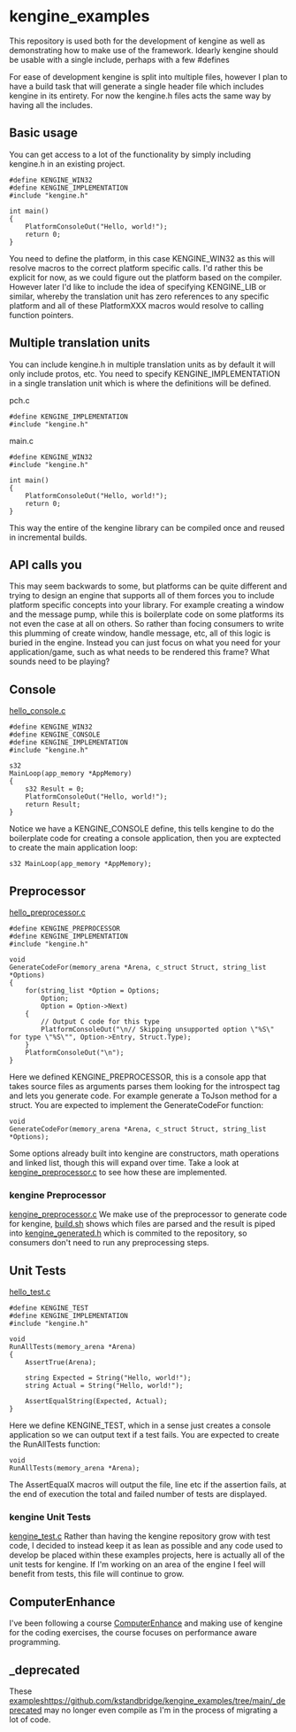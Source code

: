 # kengine_examples

This repository is used both for the development of kengine as well as demonstrating how to make use of the framework. Idearly kengine should be usable with a single include, perhaps with a few #defines

For ease of development kengine is split into multiple files, however I plan to have a build task that will generate a single header file which includes kengine in its entirety. For now the kengine.h files acts the same way by having all the includes.

## Basic usage
You can get access to a lot of the functionality by simply including kengine.h in an existing project.
```
#define KENGINE_WIN32
#define KENGINE_IMPLEMENTATION
#include "kengine.h"

int main()
{
    PlatformConsoleOut("Hello, world!");
    return 0;
}
```
You need to define the platform, in this case KENGINE_WIN32 as this will resolve macros to the correct platform specific calls. I'd rather this be explicit for now, as we could figure out the platform based on the compiler. However later I'd like to include the idea of specifying KENGINE_LIB or similar, whereby the translation unit has zero references to any specific platform and all of these PlatformXXX macros would resolve to calling function pointers.

## Multiple translation units
You can include kengine.h in multiple translation units as by default it will only include protos, etc. You need to specify KENGINE_IMPLEMENTATION in a single translation unit which is where the definitions will be defined.

pch.c
```
#define KENGINE_IMPLEMENTATION
#include "kengine.h"
```

main.c
```
#define KENGINE_WIN32
#include "kengine.h"

int main()
{
    PlatformConsoleOut("Hello, world!");
    return 0;
}
```
This way the entire of the kengine library can be compiled once and reused in incremental builds.

## API calls you
This may seem backwards to some, but platforms can be quite different and trying to design an engine that supports all of them forces you to include platform specific concepts into your library. For example creating a window and the message pump, while this is boilerplate code on some platforms its not even the case at all on others. So rather than focing consumers to write this plumming of create window, handle message, etc, all of this logic is buried in the engine. Instead you can just focus on what you need for your application/game, such as what needs to be rendered this frame? What sounds need to be playing?

## Console

[hello_console.c](https://github.com/kstandbridge/kengine_examples/blob/main/hello_console/hello_console.c)
```
#define KENGINE_WIN32
#define KENGINE_CONSOLE
#define KENGINE_IMPLEMENTATION
#include "kengine.h"
                  
s32
MainLoop(app_memory *AppMemory)
{
    s32 Result = 0;
    PlatformConsoleOut("Hello, world!");                  
    return Result;
}
```
                  
Notice we have a KENGINE_CONSOLE define, this tells kengine to do the boilerplate code for creating a console application, then you are exptected to create the main application loop:
```
s32 MainLoop(app_memory *AppMemory);
```
## Preprocessor
[hello_preprocessor.c](https://github.com/kstandbridge/kengine_examples/blob/main/hello_preprocessor/hello_preprocessor.c)
```
#define KENGINE_PREPROCESSOR
#define KENGINE_IMPLEMENTATION
#include "kengine.h"

void
GenerateCodeFor(memory_arena *Arena, c_struct Struct, string_list *Options)
{
    for(string_list *Option = Options;
        Option;
        Option = Option->Next)
    {
        // Output C code for this type
        PlatformConsoleOut("\n// Skipping unsupported option \"%S\" for type \"%S\"", Option->Entry, Struct.Type);
    }
    PlatformConsoleOut("\n");
}
```
Here we defined KENGINE_PREPROCESSOR, this is a console app that takes source files as arguments parses them looking for the introspect tag and lets you generate code. For example generate a ToJson method for a struct. You are expected to implement the GenerateCodeFor function:
```
void
GenerateCodeFor(memory_arena *Arena, c_struct Struct, string_list *Options);
```
Some options already built into kengine are constructors, math operations and linked list, though this will expand over time. Take a look at [kengine_preprocessor.c](https://github.com/kstandbridge/kengine/blob/master/kengine/kengine_preprocessor.c) to see how these are implemented.

### kengine Preprocessor
[kengine_preprocessor.c](https://github.com/kstandbridge/kengine_examples/blob/main/kengine_preprocessor/kengine_preprocessor.c)
We make use of the preprocessor to generate code for kengine, [build.sh](https://github.com/kstandbridge/kengine_examples/blob/main/kengine_preprocessor/build.sh) shows which files are parsed and the result is piped into [kengine_generated.h](https://github.com/kstandbridge/kengine/blob/master/kengine/kengine_generated.h) which is commited to the repository, so consumers don't need to run any preprocessing steps.

## Unit Tests
[hello_test.c](https://github.com/kstandbridge/kengine_examples/blob/main/hello_test/hello_test.c)

```
#define KENGINE_TEST
#define KENGINE_IMPLEMENTATION
#include "kengine.h"

void
RunAllTests(memory_arena *Arena)
{
    AssertTrue(Arena);
    
    string Expected = String("Hello, world!");
    string Actual = String("Hello, world!");
    
    AssertEqualString(Expected, Actual);
}
```
Here we define KENGINE_TEST, which in a sense just creates a console application so we can output text if a test fails. You are expected to create the RunAllTests function:
```
void
RunAllTests(memory_arena *Arena);
```
The AssertEqualX macros will output the file, line etc if the assertion fails, at the end of execution the total and failed number of tests are displayed.

### kengine Unit Tests
[kengine_test.c](https://github.com/kstandbridge/kengine_examples/blob/main/kengine_test/kengine_test.c)
Rather than having the kengine repository grow with test code, I decided to instead keep it as lean as possible and any code used to develop be placed within these examples projects, here is actually all of the unit tests for kengine. If I'm working on an area of the engine I feel will benefit from tests, this file will continue to grow.

## ComputerEnhance
I've been following a course [ComputerEnhance](https://www.computerenhance.com/) and making use of kengine for the coding exercises, the course focuses on performance aware programming.

## _deprecated
These [examples](https://github.com/kstandbridge/kengine_examples/tree/main/_deprecated)https://github.com/kstandbridge/kengine_examples/tree/main/_deprecated may no longer even compile as I'm in the process of migrating a lot of code.
